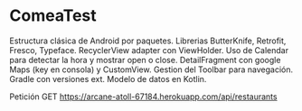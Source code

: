# ComeaTest
Estructura clásica de Android por paquetes.
Librerias ButterKnife, Retrofit, Fresco, Typeface.
RecyclerView adapter con ViewHolder.
	Uso de Calendar para detectar la hora y mostrar open o close.
DetailFragment con google Maps (key en consola) y CustomView.
Gestion del Toolbar para navegación.
Gradle con versiones ext.
Modelo de datos en Kotlin.

Petición GET
https://arcane-atoll-67184.herokuapp.com/api/restaurants

